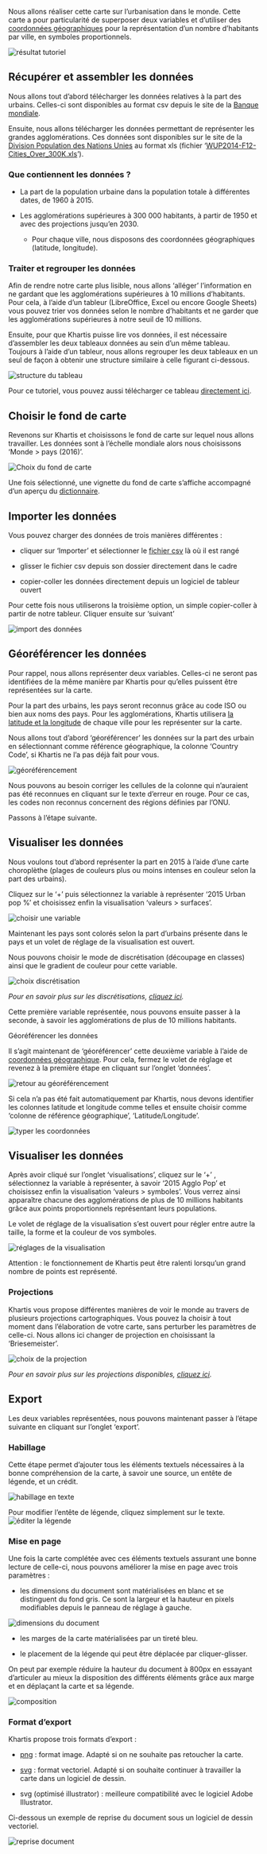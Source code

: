 Nous allons réaliser cette carte sur l’urbanisation dans le monde. Cette carte a pour particularité de superposer deux variables et d’utiliser des [coordonnées géographiques](definitions#latlong-coordonn%C3%A9es-g%C3%A9ographiques) pour la représentation d’un nombre d’habitants par ville, en symboles proportionnels.

![résultat tutoriel](/assets/02_13-export_urbanisation2015.png)

## Récupérer et assembler les données

Nous allons tout d’abord télécharger les données relatives à la part des urbains. Celles-ci sont disponibles au format csv depuis le site de la [Banque mondiale](http://donnees.banquemondiale.org/indicateur/SP.URB.TOTL.IN.ZS).

Ensuite, nous allons télécharger les données permettant de représenter les grandes agglomérations. Ces données sont disponibles sur le site de la [Division Population des Nations Unies](https://esa.un.org/unpd/wup/CD-ROM/) au format xls (fichier ‘[WUP2014-F12-Cities_Over_300K.xls](https://esa.un.org/unpd/wup/CD-ROM/WUP2014_XLS_CD_FILES/WUP2014-F12-Cities_Over_300K.xls)’).

### Que contiennent les données ?

* La part de la population urbaine dans la population totale à différentes dates, de 1960 à 2015.

* Les agglomérations supérieures à 300 000 habitants, à partir de 1950 et avec des projections jusqu’en 2030.

    * Pour chaque ville, nous disposons des coordonnées géographiques (latitude, longitude).

### Traiter et regrouper les données

Afin de rendre notre carte plus lisible, nous allons ‘alléger’ l’information en ne gardant que les agglomérations supérieures à 10 millions d’habitants. Pour cela, à l’aide d’un tableur (LibreOffice, Excel ou encore Google Sheets) vous pouvez trier vos données selon le nombre d’habitants et ne garder que les agglomérations supérieures à notre seuil de 10 millions.

Ensuite, pour que Khartis puisse lire vos données, il est nécessaire d’assembler les deux tableaux données au sein d’un même tableau. Toujours à l’aide d’un tableur, nous allons regrouper les deux tableaux en un seul de façon à obtenir une structure similaire à celle figurant ci-dessous.

![structure du tableau](/assets/02-01-data-structuration.png)

Pour ce tutoriel, vous pouvez aussi télécharger ce tableau [directement ici](/assets/02-urbanisation-2015.csv).

## Choisir le fond de carte

Revenons sur Khartis et choisissons le fond de carte sur lequel nous allons travailler. Les données sont à l’échelle mondiale alors nous choisissons ‘Monde > pays (2016)’.

![Choix du fond de carte](/assets/02_01-select-basemap.gif)

Une fois sélectionné, une vignette du fond de carte s’affiche accompagné d’un aperçu du [dictionnaire](definitions#dictionnaire-dun-fond-de-carte).

## Importer les données

Vous pouvez charger des données de trois manières différentes :

* cliquer sur ‘Importer’ et sélectionner le [fichier csv](definitions#fichier-csv) là où il est rangé

* glisser le fichier csv depuis son dossier directement dans le cadre

* copier-coller les données directement depuis un logiciel de tableur ouvert

Pour cette fois nous utiliserons la troisième option, un simple copier-coller à partir de notre tableur. Cliquer ensuite sur ‘suivant’

![import des données](/assets/02_02-paste-data.gif)

## Géoréférencer les données

Pour rappel, nous allons représenter deux variables. Celles-ci ne seront pas identifiées de la même manière par Khartis pour qu’elles puissent être représentées sur la carte.

Pour la part des urbains, les pays seront reconnus grâce au code ISO ou bien aux noms des pays. Pour les agglomérations, Khartis utilisera [la latitude et la longitude](definitions#latlong-coordonn%C3%A9es-g%C3%A9ographiques) de chaque ville pour les représenter sur la carte.

Nous allons tout d’abord ‘géoréférencer’ les données sur la part des urbain en sélectionnant comme référence géographique, la colonne ‘Country Code’, si Khartis ne l’a pas déjà fait pour vous.

![géoréférencement](/assets/02_03-georef.png)

Nous pouvons au besoin corriger les cellules de la colonne qui n’auraient pas été reconnues en cliquant sur le texte d’erreur en rouge. Pour ce cas, les codes non reconnus concernent des régions définies par l’ONU.

Passons à l’étape suivante.

## Visualiser les données

Nous voulons tout d’abord représenter la part en 2015 à l’aide d’une carte choroplèthe (plages de couleurs plus ou moins intenses en couleur selon la part des urbains).

Cliquez sur le ‘+’ puis sélectionnez la variable à représenter ‘2015 Urban pop %’ et choisissez enfin la visualisation ‘valeurs > surfaces’.

![choisir une variable](/assets/02_04-choose-variable.gif)

Maintenant les pays sont colorés selon la part d’urbains présente dans le pays et un volet de réglage de la visualisation est ouvert. 

Nous pouvons choisir le mode de discrétisation (découpage en classes) ainsi que le gradient de couleur pour cette variable.

![choix discrétisation](/assets/02_05-choose-discretization.gif)

_Pour en savoir plus sur les discrétisations, [cliquez ici](discretisation)._

Cette première variable représentée, nous pouvons ensuite passer à la seconde, à savoir les agglomérations de plus de 10 millions habitants.

Géoréférencer les données

Il s’agit maintenant de ‘géoréférencer’ cette deuxième variable à l’aide de [coordonnées géographique](definitions#latlong-coordonn%C3%A9es-g%C3%A9ographiques). Pour cela, fermez le volet de réglage et revenez à la première étape en cliquant sur l’onglet ‘données’.

![retour au géoréférencement](/assets/02_06-back-data.gif)

Si cela n’a pas été fait automatiquement par Khartis, nous devons identifier les colonnes latitude et longitude comme telles et ensuite choisir comme ‘colonne de référence géographique’, ‘Latitude/Longitude’.

![typer les coordonnées](/assets/02_07-georef.gif)

## Visualiser les données

Après avoir cliqué sur l’onglet ‘visualisations’, cliquez sur le ‘+’ , sélectionnez la variable à représenter, à savoir  ‘2015 Agglo Pop’ et choisissez enfin la visualisation ‘valeurs > symboles’. Vous verrez ainsi apparaître chacune des agglomérations de plus de 10 millions habitants grâce aux points proportionnels représentant leurs populations.

Le volet de réglage de la visualisation s’est ouvert pour régler entre autre la taille, la forme et la couleur de vos symboles.

![réglages de la visualisation](/assets/02_08-symb-settings.gif)

Attention : le fonctionnement de Khartis peut être ralenti lorsqu’un grand nombre de points est représenté.

### Projections

Khartis vous propose différentes manières de voir le monde au travers de plusieurs projections cartographiques. Vous pouvez la choisir à tout moment dans l’élaboration de votre carte, sans perturber les paramètres de celle-ci. Nous allons ici changer de projection en choisissant la ‘Briesemeister’.

![choix de la projection](/assets/02_09-choose-projection.gif)

_Pour en savoir plus sur les projections disponibles, [cliquez ici](les-projections-disponibles)._

## Export

Les deux variables représentées, nous pouvons maintenant passer à l’étape suivante en cliquant sur l’onglet ‘export’.

### Habillage

Cette étape permet d’ajouter tous les éléments textuels nécessaires à la bonne compréhension de la carte, à savoir une source, un entête de légende, et un crédit.

![habillage en texte](/assets/02_10-layout-info.png)

Pour modifier l’entête de légende, cliquez simplement sur le texte.
![éditer la légende](/assets/02_11-edit-legend.gif)

### Mise en page

Une fois la carte complétée avec ces éléments textuels assurant une bonne lecture de celle-ci, nous pouvons améliorer la mise en page avec trois paramètres :

* les dimensions du document sont matérialisées en blanc et se distinguent du fond gris. Ce sont la largeur et la hauteur en pixels modifiables depuis le panneau de réglage à gauche.

![dimensions du document](/assets/export-dimensions.png)

* les marges de la carte matérialisées par un tireté bleu.

* le placement de la légende qui peut être déplacée par cliquer-glisser.

On peut par exemple réduire la hauteur du document à 800px en essayant d’articuler au mieux la disposition des différents éléments grâce aux marge et en déplaçant la carte et sa légende.

![composition](/assets/02_12-compose.gif)

### Format d’export

Khartis propose trois formats d’export :

* [png](https://fr.wikipedia.org/wiki/Portable_Network_Graphics) : format image. Adapté si on ne souhaite pas retoucher la carte.

* [svg](D%C3%A9finitions#fichier-svg) : format vectoriel. Adapté si on souhaite continuer à travailler la carte dans un logiciel de dessin.

* svg (optimisé illustrator) : meilleure compatibilité avec le logiciel Adobe Illustrator.

Ci-dessous un exemple de reprise du document sous un logiciel de dessin vectoriel.

![reprise document](/assets/02_14-edit-urbanisation2015.png)